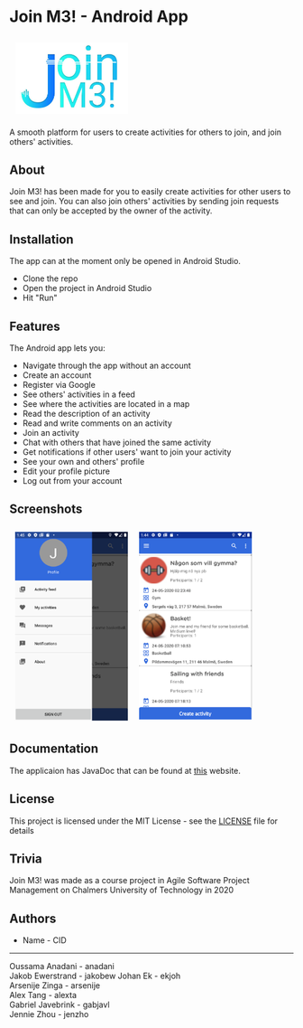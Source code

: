 # Join M3! - Android App

[<img src="/readme/join-me-logo.png" align="center"
width="200"
    hspace="10" vspace="10">](/readme/join-me-logo.png)

A smooth platform for users to create activities for others to join, and join others' activities.

## About
Join M3! has been made for you to easily create activities for other users to see and join. You can also join others' activities by sending join requests that can only be accepted by the owner of the activity.

## Installation
The app can at the moment only be opened in Android Studio.
- Clone the repo
- Open the project in Android Studio
- Hit "Run"

## Features
The Android app lets you:

- Navigate through the app without an account
- Create an account 
- Register via Google
- See others' activities in a feed
- See where the activities are located in a map
- Read the description of an activity
- Read and write comments on an activity
- Join an activity
- Chat with others that have joined the same activity
- Get notifications if other users' want to join your activity
- See your own and others' profile
- Edit your profile picture
- Log out from your account

## Screenshots

[<img src="/readme/menu-app.png" align="left"
width="200"
    hspace="10" vspace="10">](/readme/menu-app.png)
[<img src="/readme/activity-feed.png" align="center"
width="200"
    hspace="10" vspace="10">](/readme/activity-feed.png)

## Documentation
The applicaion has JavaDoc that can be found at <a href="https://miztaoak.github.io/dat257_team1/">this</a> website.

## License
This project is licensed under the MIT License - see the <a href="LICENSE">LICENSE</a> file for details

## Trivia
Join M3! was made as a course project in Agile Software Project Management on Chalmers University of Technology in 2020

## Authors

- Name                -  CID    
--------------------------------
 Oussama Anadani      -  anadani  
 Jakob Ewerstrand     -  jakobew 
 Johan Ek             -  ekjoh    
 Arsenije Zinga       -  arsenije        
 Alex Tang            -  alexta      
 Gabriel Javebrink    -  gabjavl       
 Jennie Zhou          -  jenzho        
